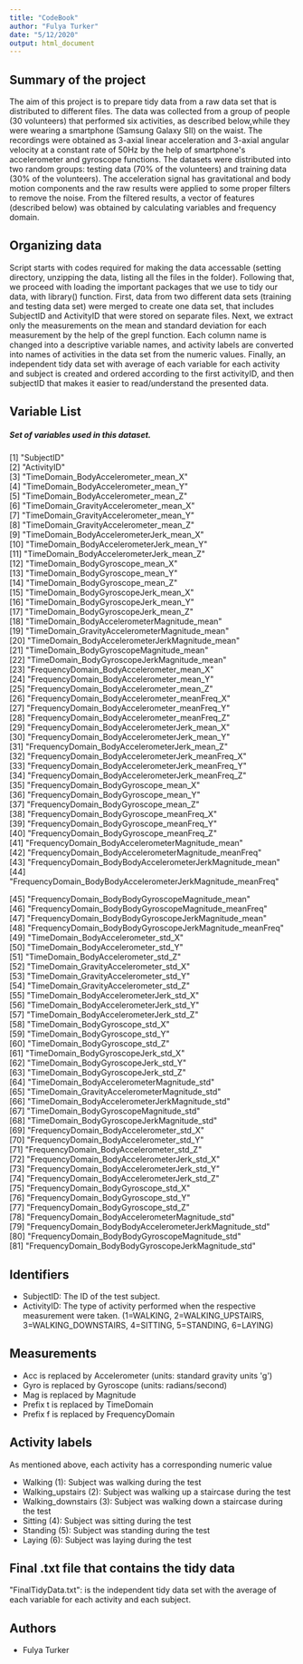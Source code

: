 ```yaml
---
title: "CodeBook"
author: "Fulya Turker"
date: "5/12/2020"
output: html_document
---
```


## **Summary of the project**

The aim of this project is to prepare tidy data from a raw data set that is distributed to different files. 
The data was collected from a group of people (30 volunteers) that performed six activities, as described below,while they were wearing a smartphone (Samsung Galaxy SII) on the waist. The recordings were obtained as 3-axial linear acceleration and 3-axial angular velocity at a constant rate of 50Hz by the help of smartphone's accelerometer and gyroscope functions. The datasets were distributed into two random groups: testing data (70% of the volunteers) and training data (30% of the volunteers). The acceleration signal has gravitational and body motion components and the raw results were applied to some proper filters to remove the noise. From the filtered results, a vector of features (described below) was obtained by calculating variables and frequency domain. 

## **Organizing data**

Script starts with codes required for making the data accessable (setting directory, unzipping the data, listing all the files in the folder). Following that, we proceed with loading the important packages that we use to tidy our data, with library() function.
First, data from two different data sets (training and testing data set) were merged to create one data set, that includes SubjectID and ActivityID that were stored on separate files. Next, we extract only the measurements on the mean and standard deviation for each measurement by the help of the grepl function. Each column name is changed into a descriptive variable names, and activity labels are converted into names of activities in the data set from the numeric values. Finally, an independent tidy data set with average of each variable for each activity and subject is created and ordered according to the first activityID, and then subjectID that makes it easier to read/understand the presented data.


## **Variable List**
##### Set of variables used in this dataset.

[1] "SubjectID"                                                  
[2] "ActivityID"                                                 
[3] "TimeDomain_BodyAccelerometer_mean_X"                        
[4] "TimeDomain_BodyAccelerometer_mean_Y"                        
[5] "TimeDomain_BodyAccelerometer_mean_Z"                        
[6] "TimeDomain_GravityAccelerometer_mean_X"                     
[7] "TimeDomain_GravityAccelerometer_mean_Y"                     
[8] "TimeDomain_GravityAccelerometer_mean_Z"                     
[9] "TimeDomain_BodyAccelerometerJerk_mean_X"                    
[10] "TimeDomain_BodyAccelerometerJerk_mean_Y"                    
[11] "TimeDomain_BodyAccelerometerJerk_mean_Z"                    
[12] "TimeDomain_BodyGyroscope_mean_X"                            
[13] "TimeDomain_BodyGyroscope_mean_Y"                            
[14] "TimeDomain_BodyGyroscope_mean_Z"                            
[15] "TimeDomain_BodyGyroscopeJerk_mean_X"                        
[16] "TimeDomain_BodyGyroscopeJerk_mean_Y"                        
[17] "TimeDomain_BodyGyroscopeJerk_mean_Z"                        
[18] "TimeDomain_BodyAccelerometerMagnitude_mean"                 
[19] "TimeDomain_GravityAccelerometerMagnitude_mean"              
[20] "TimeDomain_BodyAccelerometerJerkMagnitude_mean"             
[21] "TimeDomain_BodyGyroscopeMagnitude_mean"                     
[22] "TimeDomain_BodyGyroscopeJerkMagnitude_mean"                 
[23] "FrequencyDomain_BodyAccelerometer_mean_X"                   
[24] "FrequencyDomain_BodyAccelerometer_mean_Y"                   
[25] "FrequencyDomain_BodyAccelerometer_mean_Z"                   
[26] "FrequencyDomain_BodyAccelerometer_meanFreq_X"               
[27] "FrequencyDomain_BodyAccelerometer_meanFreq_Y"               
[28] "FrequencyDomain_BodyAccelerometer_meanFreq_Z"               
[29] "FrequencyDomain_BodyAccelerometerJerk_mean_X"               
[30] "FrequencyDomain_BodyAccelerometerJerk_mean_Y"               
[31] "FrequencyDomain_BodyAccelerometerJerk_mean_Z"               
[32] "FrequencyDomain_BodyAccelerometerJerk_meanFreq_X"           
[33] "FrequencyDomain_BodyAccelerometerJerk_meanFreq_Y"           
[34] "FrequencyDomain_BodyAccelerometerJerk_meanFreq_Z"           
[35] "FrequencyDomain_BodyGyroscope_mean_X"                       
[36] "FrequencyDomain_BodyGyroscope_mean_Y"                       
[37] "FrequencyDomain_BodyGyroscope_mean_Z"                       
[38] "FrequencyDomain_BodyGyroscope_meanFreq_X"                   
[39] "FrequencyDomain_BodyGyroscope_meanFreq_Y"                   
[40] "FrequencyDomain_BodyGyroscope_meanFreq_Z"                   
[41] "FrequencyDomain_BodyAccelerometerMagnitude_mean"            
[42] "FrequencyDomain_BodyAccelerometerMagnitude_meanFreq"        
[43] "FrequencyDomain_BodyBodyAccelerometerJerkMagnitude_mean"    
[44] "FrequencyDomain_BodyBodyAccelerometerJerkMagnitude_meanFreq"

[45] "FrequencyDomain_BodyBodyGyroscopeMagnitude_mean"            
[46] "FrequencyDomain_BodyBodyGyroscopeMagnitude_meanFreq"        
[47] "FrequencyDomain_BodyBodyGyroscopeJerkMagnitude_mean"        
[48] "FrequencyDomain_BodyBodyGyroscopeJerkMagnitude_meanFreq"    
[49] "TimeDomain_BodyAccelerometer_std_X"                         
[50] "TimeDomain_BodyAccelerometer_std_Y"                         
[51] "TimeDomain_BodyAccelerometer_std_Z"                         
[52] "TimeDomain_GravityAccelerometer_std_X"                      
[53] "TimeDomain_GravityAccelerometer_std_Y"                      
[54] "TimeDomain_GravityAccelerometer_std_Z"                      
[55] "TimeDomain_BodyAccelerometerJerk_std_X"                     
[56] "TimeDomain_BodyAccelerometerJerk_std_Y"                     
[57] "TimeDomain_BodyAccelerometerJerk_std_Z"                     
[58] "TimeDomain_BodyGyroscope_std_X"                             
[59] "TimeDomain_BodyGyroscope_std_Y"                             
[60] "TimeDomain_BodyGyroscope_std_Z"                             
[61] "TimeDomain_BodyGyroscopeJerk_std_X"                         
[62] "TimeDomain_BodyGyroscopeJerk_std_Y"                         
[63] "TimeDomain_BodyGyroscopeJerk_std_Z"                         
[64] "TimeDomain_BodyAccelerometerMagnitude_std"                  
[65] "TimeDomain_GravityAccelerometerMagnitude_std"               
[66] "TimeDomain_BodyAccelerometerJerkMagnitude_std"              
[67] "TimeDomain_BodyGyroscopeMagnitude_std"                      
[68] "TimeDomain_BodyGyroscopeJerkMagnitude_std"                  
[69] "FrequencyDomain_BodyAccelerometer_std_X"                    
[70] "FrequencyDomain_BodyAccelerometer_std_Y"                    
[71] "FrequencyDomain_BodyAccelerometer_std_Z"                    
[72] "FrequencyDomain_BodyAccelerometerJerk_std_X"                
[73] "FrequencyDomain_BodyAccelerometerJerk_std_Y"                
[74] "FrequencyDomain_BodyAccelerometerJerk_std_Z"                
[75] "FrequencyDomain_BodyGyroscope_std_X"                        
[76] "FrequencyDomain_BodyGyroscope_std_Y"                        
[77] "FrequencyDomain_BodyGyroscope_std_Z"                        
[78] "FrequencyDomain_BodyAccelerometerMagnitude_std"             
[79] "FrequencyDomain_BodyBodyAccelerometerJerkMagnitude_std"     
[80] "FrequencyDomain_BodyBodyGyroscopeMagnitude_std"             
[81] "FrequencyDomain_BodyBodyGyroscopeJerkMagnitude_std"         


## **Identifiers**
* SubjectID: The ID of the test subject.
* ActivityID: The type of activity performed when the respective measurement were taken. (1=WALKING,  2=WALKING_UPSTAIRS, 3=WALKING_DOWNSTAIRS, 4=SITTING, 5=STANDING, 6=LAYING)

## **Measurements**
* Acc is replaced by Accelerometer (units: standard gravity units 'g')
* Gyro is replaced by Gyroscope (units: radians/second)
* Mag is replaced by Magnitude
* Prefix t is replaced by TimeDomain
* Prefix f is replaced by FrequencyDomain

## **Activity labels**
As mentioned above, each activity has a corresponding numeric value

* Walking (1): Subject was walking during the test
* Walking_upstairs (2): Subject was walking up a staircase during the test
* Walking_downstairs (3): Subject was walking down a staircase during the test
* Sitting (4): Subject was sitting during the test
* Standing (5): Subject was standing during the test
* Laying (6): Subject was laying during the test

## **Final .txt file that contains the tidy data** 
"FinalTidyData.txt": is the independent tidy data set with the average of each variable for each activity and each subject.

## **Authors**
* Fulya Turker
